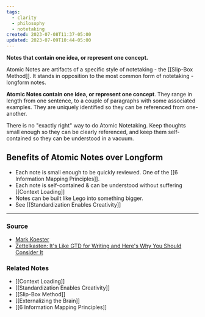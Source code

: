 ```yaml
---
tags:
  - clarity
  - philosophy
  - notetaking
created: 2023-07-08T11:37-05:00
updated: 2023-07-09T10:44-05:00
---
```

**Notes that contain one idea, or represent one concept.**

Atomic Notes are artifacts of a specific style of notetaking - the [[Slip-Box Method]]. It stands in opposition to the most common form of notetaking - longform notes. 

**Atomic Notes contain one idea, or represent one concept**. They range in length from one sentence, to a couple of paragraphs with some associated examples. They are uniquely identified so they can be referenced from one-another.

There is no "exactly right" way to do Atomic Notetaking. Keep thoughts small enough so they can be clearly referenced, and keep them self-contained so they can be understood in a vacuum.

## Benefits of Atomic Notes over Longform

- Each note is small enough to be quickly reviewed. One of the [[6 Information Mapping Principles]].
- Each note is self-contained & can be understood without suffering [[Context Loading]]
- Notes can be built like Lego into something bigger.
- See [[Standardization Enables Creativity]]

---

### Source
- [Mark Koester](http://www.markwk.com/smart-notes.html)
- [Zettelkasten: It's Like GTD for Writing and Here's Why You Should Consider It](https://writingcooperative.com/zettelkasten-its-like-gtd-for-writing-and-here-s-why-you-should-consider-it-7dddf02be394)

### Related Notes
- [[Context Loading]]
- [[Standardization Enables Creativity]]
- [[Slip-Box Method]]
- [[Externalizing the Brain]]
- [[6 Information Mapping Principles]]